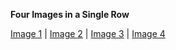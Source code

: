 **Four Images in a Single Row**

[Image 1](https://i.imgur.com/SrpdlBp.jpeg) | [Image 2](https://i.imgur.com/SrpdlBp.jpeg) | [Image 3](https://i.imgur.com/SrpdlBp.jpeg) | [Image 4](https://i.imgur.com/SrpdlBp.jpeg)
